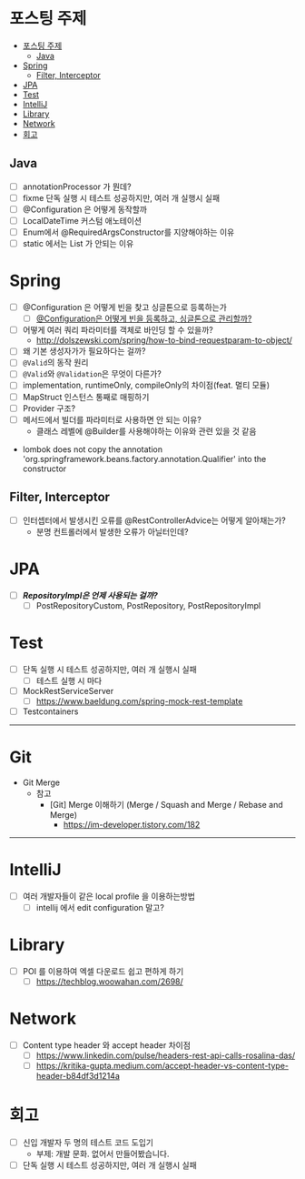 # 포스팅 주제

<!-- TOC -->
* [포스팅 주제](#포스팅-주제)
  * [Java](#java)
* [Spring](#spring)
  * [Filter, Interceptor](#filter-interceptor)
* [JPA](#jpa)
* [Test](#test)
* [IntelliJ](#intellij)
* [Library](#library)
* [Network](#network)
* [회고](#회고)
<!-- TOC -->

## Java

- [ ]  annotationProcessor 가 뭔데?
- [ ]  fixme 단독 실행 시 테스트 성공하지만, 여러 개 실행시 실패
- [ ]  @Configuration 은 어떻게 동작할까
- [ ]  LocalDateTime 커스텀 애노테이션
- [ ]  Enum에서 @RequiredArgsConstructor를 지양해야하는 이유
- [ ]  static 에서는 List<T> 가 안되는 이유

# Spring

- [ ]  @Configuration 은 어떻게 빈을 찾고 싱글톤으로 등록하는가
    - [ ] [@Configuration은 어떻게 빈을 등록하고, 싱글톤으로 관리할까?](https://tecoble.techcourse.co.kr/post/2023-05-22-configuration/)
- [ ]  어떻게 여러 쿼리 파라미터를 객체로 바인딩 할 수 있을까?
    - http://dolszewski.com/spring/how-to-bind-requestparam-to-object/
- [ ]  왜 기본 생성자가가 필요하다는 걸까?
- [ ]  `@Valid`의 동작 원리
- [ ]  `@Valid`와 `@Validation`은 무엇이 다른가?
- [ ]  implementation, runtimeOnly, compileOnly의 차이점(feat. 멀티 모듈)
- [ ]  MapStruct 인스턴스 통째로 매핑하기
- [ ]  Provider 구조?
- [ ] 메서드에서 빌더를 파라미터로 사용하면 안 되는 이유? 
  - 클래스 레벨에 @Builder를 사용해야하는 이유와 관련 있을 것 같음
- lombok does not copy the annotation 'org.springframework.beans.factory.annotation.Qualifier' into the constructor

## Filter, Interceptor

- [ ] 인터셉터에서 발생시킨 오류를 @RestControllerAdvice는 어떻게 알아채는가?
  - 분명 컨트롤러에서 발생한 오류가 아닐터인데?

# JPA

- [ ]  ***RepositoryImpl은 언제 사용되는 걸까?***
    - [ ]  PostRepositoryCustom, PostRepository, PostRepositoryImpl

# Test

- [ ]  단독 실행 시 테스트 성공하지만, 여러 개 실행시 실패
    - [ ]  테스트 실행 시 마다
- [ ]  MockRestServiceServer
    - [ ]  https://www.baeldung.com/spring-mock-rest-template
- [ ]  Testcontainers

---

# Git

- Git Merge
  - 참고
    - [Git] Merge 이해하기 (Merge / Squash and Merge / Rebase and Merge)
      - https://im-developer.tistory.com/182

---

# IntelliJ

- [ ]  여러 개발자들이 같은 local profile 을 이용하는방법
    - [ ]  intellij 에서 edit configuration 말고?

# Library

- [ ]  POI 를 이용하여 엑셀 다운로드 쉽고 편하게 하기
    - [ ]  https://techblog.woowahan.com/2698/

# Network

- [ ]  Content type header 와 accept header 차이점
    - [ ]  https://www.linkedin.com/pulse/headers-rest-api-calls-rosalina-das/
    - [ ]  https://kritika-gupta.medium.com/accept-header-vs-content-type-header-b84df3d1214a

# 회고

- [ ] 신입 개발자 두 명의 테스트 코드 도입기
  - 부제: 개발 문화. 없어서 만들어봤습니다.
- [ ] 단독 실행 시 테스트 성공하지만, 여러 개 실행시 실패
